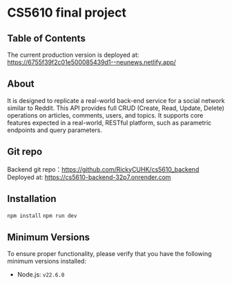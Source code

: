 # CS5610 final project

## Table of Contents

The current production version is deployed at: https://6755f39f2c01e500085439d1--neunews.netlify.app/

## About

It is designed to replicate a real-world back-end service for a social network similar to Reddit. This API provides full CRUD (Create, Read, Update, Delete) operations on articles, comments, users, and topics. It supports core features expected in a real-world, RESTful platform, such as parametric endpoints and query parameters.

## Git repo
Backend git repo：https://github.com/RickyCUHK/cs5610_backend
Deployed at: https://cs5610-backend-32p7.onrender.com

## Installation

`npm install`
`npm run dev`

## Minimum Versions

To ensure proper functionality, please verify that you have the following minimum versions installed:

- Node.js: `v22.6.0`
 
